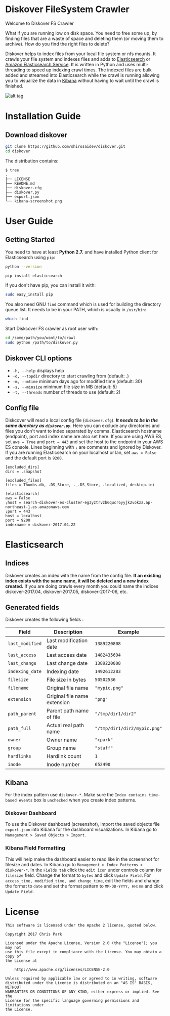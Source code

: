 # Diskover FileSystem Crawler

Welcome to Diskover FS Crawler

What if you are running low on disk space. You need to free some up, by finding files that are a waste of space and deleting them (or moving them to archive). How do you find the right files to delete?

Diskover helps to index files from your local file system or nfs mounts.
It crawls your file system and indexes files and adds to [Elasticsearch](https://www.elastic.co) or [Amazon Elasticsearch Service](https://aws.amazon.com/elasticsearch-service/). It is written in Python and uses multi-threading to speed up indexing crawl times. The indexed files are bulk added and streamed into Elasticsearch while the crawl is running allowing you to visualize the data in [Kibana](https://www.elastic.co/products/kibana) without having to wait until the crawl is finished.

![alt tag](https://github.com/shirosaidev/diskover/blob/master/kibana-screenshot.png)

# Installation Guide

## Download diskover

```sh
git clone https://github.com/shirosaidev/diskover.git
cd diskover
```

The distribution contains:

```
$ tree
.
├── LICENSE
├── README.md
├── diskover.cfg
├── diskover.py
├── export.json
└── kibana-screenshot.png
```


# User Guide

## Getting Started

You need to have at least **Python 2.7.** and have installed Python client for Elasticsearch using `pip`:

```sh
python --version
```

```sh
pip install elasticsearch
```

If you don't have pip, you can install it with:

```sh
sudo easy_install pip
```

You also need GNU `find` command which is used for building the directory queue list. It needs to be in your PATH, which is usually in `/usr/bin`:

```sh
which find
```

Start Diskcover FS crawler as root user with:

```sh
cd /some/path/you/want/to/crawl
sudo python /path/to/diskover.py
```


## Diskover CLI options

* `-h, --help` displays help
* `-d, --topdir` directory to start crawling from (default: .)
* `-m, --mtime` minimum days ago for modified time (default: 30)
* `-s, --minsize` minimum file size in MB (default: 5)
* `-t, --threads` number of threads to use (default: 2)


## Config file

Diskcover will read a local config file (`diskover.cfg`). ***It needs to be in the same directory as `diskover.py`***. Here you can exclude any directories and files you don't want to index separated by comma. Elasticsearch hostname (endpoint), port and index name are also set here. If you are using AWS ES, set `aws = True` and `port = 443` and set the host to the endpoint in your AWS ES console. Lines beginning with `;` are comments and ignored by Diskover. If you are running Elasticsearch on your localhost or lan, set `aws = False` and the default port is `9200`.

```
[excluded_dirs]
dirs = .snapshot

[excluded_files]
files = Thumbs.db, .DS_Store, ._.DS_Store, .localized, desktop.ini

[elasticsearch]
aws = False
;host = search-diskover-es-cluster-eg3yztrvzb6qucroyyjk2vokza.ap-northeast-1.es.amazonaws.com
;port = 443
host = localhost
port = 9200
indexname = diskover-2017.04.22
```


# Elasticsearch

## Indices

Diskover creates an index with the name from the config file. **If an existing index exists with the same name, it will be deleted and a new index created.** If you are doing crawls every month you could name the indices diskover-2017.04, diskover-2017.05, diskover-2017-06, etc.


## Generated fields

Diskover creates the following fields :

|         Field        |                Description                  |                    Example                  |
|----------------------|---------------------------------------------|---------------------------------------------|
| `last_modified`      | Last modification date                      | `1389220808`                                |
| `last_access`        | Last access date                            | `1482435694`                                |
| `last_change`        | Last change date                            | `1389220808`                                |
| `indexing_date`      | Indexing date                               | `1492612283`                                |
| `filesize`           | File size in bytes                          | `50502536`                                  |
| `filename`           | Original file name                          | `"mypic.png"`                               |
| `extension`          | Original file name extension                | `"png"`                                     |
| `path_parent`        | Parent path name of file                    | `"/tmp/dir1/dir2"`                          |
| `path_full`          | Actual real path name                       | `"/tmp/dir1/dir2/mypic.png"`                |
| `owner`              | Owner name                                  | `"cpark"`                                   |
| `group`              | Group name                                  | `"staff"`                                   |
| `hardlinks`          | Hardlink count                              | `1`                                         |
| `inode`              | Inode number                                | `652490`                                    |


## Kibana

For the index pattern use `diskover-*`. Make sure the `Index contains time-based events` box is `unchecked` when you create index patterns.


### Diskover Dashboard

To use the Diskover dashboard (screenshot), import the saved objects file `export.json` into Kibana for the dashboard visualizations. In Kibana go to `Management > Saved Objects > Import`.


### Kibana Field Formatting

This will help make the dashboard easier to read like in the screenshot for filesize and dates. In Kibana go to `Management > Index Patterns > diskover-*`. In the `Fields tab` click the `edit icon` under controls column for `filesize` field. Change the format to `bytes` and click `Update Field`. For `access_time, modified_time, and change_time`, edit the fields and change the format to `date` and set the format pattern to `MM-DD-YYYY, HH:mm` and click `Update Field`.


# License

```
This software is licensed under the Apache 2 license, quoted below.

Copyright 2017 Chris Park

Licensed under the Apache License, Version 2.0 (the "License"); you may not
use this file except in compliance with the License. You may obtain a copy of
the License at

    http://www.apache.org/licenses/LICENSE-2.0

Unless required by applicable law or agreed to in writing, software
distributed under the License is distributed on an "AS IS" BASIS, WITHOUT
WARRANTIES OR CONDITIONS OF ANY KIND, either express or implied. See the
License for the specific language governing permissions and limitations under
the License.
```
